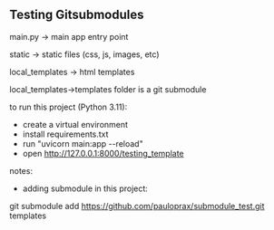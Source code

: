## Testing Gitsubmodules

main.py -> main app entry point

static -> static files (css, js, images, etc)

local_templates -> html templates

local_templates->templates folder is a git submodule

to run this project (Python 3.11):

- create a virtual environment
- install requirements.txt
- run "uvicorn main:app --reload" 
- open http://127.0.0.1:8000/testing_template


notes:
- adding submodule in this project:

git submodule add https://github.com/pauloprax/submodule_test.git templates


